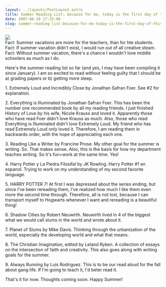 ```yaml
---
layout: ../layouts/PostLayout.astro
title: Summer Reading List: because for me, today is the first day of this glorious season of TIME.
date: 2007-06-28 17:25:00
slug: summer-reading-list-because-for-me-today-is-the-first-day-of-this-glorious-season-of-time
---
```


[![](http://www.hartrock.net/images/runcible%20spoon/stack%20of%20books.jpg)](http://www.hartrock.net/images/runcible%20spoon/stack%20of%20books.jpg)  
Fact: Summer vacations are more for the teachers, than for hte students.  
Fact: If summer vacation didn't exist, I would run out of all creative steam.  
Fact: Without summer vacation, there's a chance I wouldn't love middle schoolers as much as I do.  
  
Here's the summer reading list so far (and yes, I may have been compiling it since January). I am so excited to read without feeling guilty that I should be a) grading papers or b) getting more sleep.  
  
1\. Extremely Loud and Incredibly Close by Jonathan Safran Foer. See #2 for explanation.  
  
2\. Everything is Illuminated by Jonathan Safran Foer. This has been the number one recommended book by all my reading friends. I just finished History of Love by his wife, Nicole Krauss and loved it. Apparently those who have read Foer didn't love Krauss as much. Also, those who read Everything is Illuminated didn't love Extremely Loud. My friend who has read Extremely Loud only loved it. Therefore, I am reading them in backwards order, with the hope of appreciating each one.  
  
3\. Reading Like a Writer by Francine Prose. My other goal for the summer is writing. So. That makes sense. Also, this is the basis for how my department teaches writing. So it's fun+work at the same time. Yes!  
  
4\. Harry Potter y La Piedra Filosifal by JK Rowling. Harry Potter #1 en espanol. Trying to work on my understanding of my second favorite language.  
  
5\. HARRY POTTER 7! At first I was depressed about the series ending, but since I've been rereading them, I've realized how much I like them even more the second time through. Therefore, all is not lost, because I can transport myself to Hogwarts whenever I want and rereading is a beautiful thing!  
  
6\. Shadow Cities by Robert Neuwirth. Neuwirth lived in 4 of the biggest what we would call slums in the world and wrote about it.  
  
7\. Planet of Slums by Mike Davis. Thinking through the urbanization of the world, especially the developing world and what that means.  
  
8\. The Christian Imagination, edited by Leland Ryken. A collection of essays on the intersection of faith and creativity. This also goes along with writing goals for the summer.  
  
9\. Always Running by Luis Rodriguez. This is to be our read aloud for the fall about gang life. If I'm going to teach it, I'd beter read it.  
  
That's it for now. Thoughts coming soon. Happy Summer!